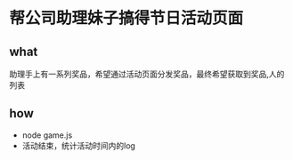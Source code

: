 # 帮公司助理妹子搞得节日活动页面
## what
助理手上有一系列奖品，希望通过活动页面分发奖品，最终希望获取到奖品,人的列表
## how
- node game.js
- 活动结束，统计活动时间内的log